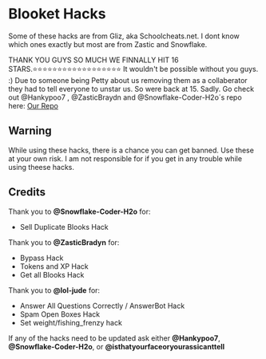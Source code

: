 # Blooket Hacks
Some of these hacks are from Gliz, aka Schoolcheats.net. I dont know which ones exactly but most are from Zastic and Snowflake.

THANK YOU GUYS SO MUCH WE FINNALLY HIT 16 STARS.⭐⭐⭐⭐⭐⭐⭐⭐⭐⭐⭐⭐⭐⭐⭐⭐⭐⭐ It wouldn't be possible without you guys.  :)
Due to someone being Petty about us removing them as a collaberator they had to tell everyone to unstar us. So were back at 15. Sadly. 
Go check out @Hankypoo7 , @ZasticBraydn and @Snowflake-Coder-H2o´s repo here: [Our Repo](https://github.com/Snowflake-Coder-H2o/Organized-blooket-Hacks)

## Warning
While using these hacks, there is a chance you can get banned. Use these at your own risk.
I am not responsible for if you get in any trouble while using theese hacks.


## Credits
Thank you to **@Snowflake-Coder-H2o** for:
- Sell Duplicate Blooks Hack


Thank you to **@ZasticBradyn** for:
- Bypass Hack
- Tokens and XP Hack
- Get all Blooks Hack

Thank you to **@lol-jude** for:
- Answer All Questions Correctly / AnswerBot Hack
- Spam Open Boxes Hack
- Set weight/fishing_frenzy hack

If any of the hacks need to be updated ask either **@Hankypoo7**, **@Snowflake-Coder-H2o**, or  **@isthatyourfaceoryourassicanttell**
